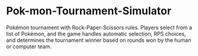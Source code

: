 # Pok-mon-Tournament-Simulator
Pokémon tournament with Rock-Paper-Scissors rules. Players select from a list of Pokémon, and the game handles automatic selection, RPS choices, and determines the tournament winner based on rounds won by the human or computer team.

